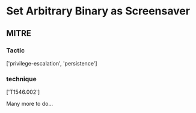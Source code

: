 # Set Arbitrary Binary as Screensaver

## MITRE

### Tactic
['privilege-escalation', 'persistence']

### technique
['T1546.002']

Many more to do...
